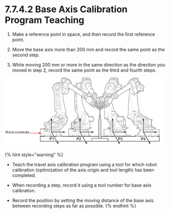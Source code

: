 # 7.7.4.2 Base Axis Calibration Program Teaching

1.	Make a reference point in space, and then record the first reference point.

2.	Move the base axis more than 200 mm and record the same point as the second step.

3.	While moving 200 mm or more in the same direction as the direction you moved in step 2, record the same point as the third and fourth steps.

![](../../../.gitbook/assets/image%20%28526%29.png)



{% hint style="warning" %}
* Teach the travel axis calibration program using a tool for which robot calibration \(optimization of the axis origin and tool length\) has been completed.
* 
  When recording a step, record it using a tool number for base axis calibration.

* 
  Record the position by setting the moving distance of the base axis between recording steps as far as possible.
{% endhint %}

